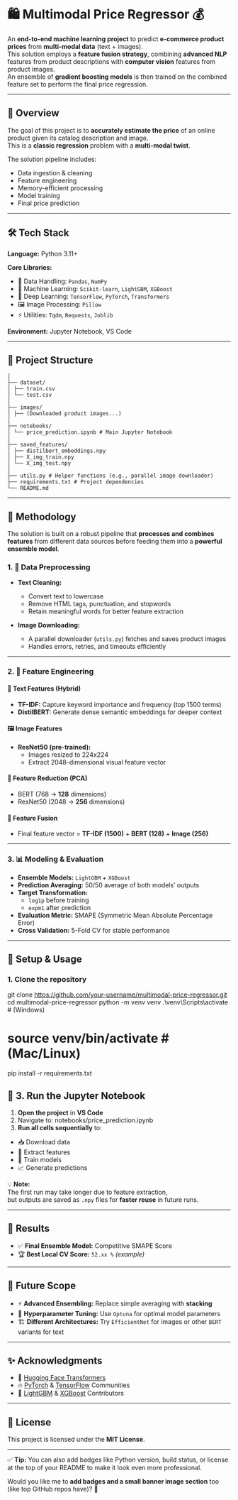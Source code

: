 # 🛍️ Multimodal Price Regressor 💰

An **end-to-end machine learning project** to predict **e-commerce product prices** from **multi-modal data** (text + images).  
This solution employs a **feature fusion strategy**, combining **advanced NLP** features from product descriptions with **computer vision** features from product images.  
An ensemble of **gradient boosting models** is then trained on the combined feature set to perform the final price regression.

---

## 📜 Overview

The goal of this project is to **accurately estimate the price** of an online product given its catalog description and image.  
This is a **classic regression** problem with a **multi-modal twist**.

The solution pipeline includes:
- Data ingestion & cleaning
- Feature engineering
- Memory-efficient processing
- Model training
- Final price prediction

---

## 🛠️ Tech Stack

**Language:** Python 3.11+  

**Core Libraries:**
- 🧮 Data Handling: `Pandas`, `NumPy`
- 🤖 Machine Learning: `Scikit-learn`, `LightGBM`, `XGBoost`
- 🧠 Deep Learning: `TensorFlow`, `PyTorch`, `Transformers`
- 🖼️ Image Processing: `Pillow`
- ⚡ Utilities: `Tqdm`, `Requests`, `Joblib`

**Environment:** Jupyter Notebook, VS Code

---

## 📁 Project Structure
```
│
├── dataset/
│ ├── train.csv
│ └── test.csv
│
├── images/
│ ├── (Downloaded product images...)
│
├── notebooks/
│ └── price_prediction.ipynb # Main Jupyter Notebook
│
├── saved_features/
│ ├── distilbert_embeddings.npy
│ ├── X_img_train.npy
│ └── X_img_test.npy
│
├── utils.py # Helper functions (e.g., parallel image downloader)
├── requirements.txt # Project dependencies
└── README.md
```
---

## 🧠 Methodology

The solution is built on a robust pipeline that **processes and combines features** from different data sources before feeding them into a **powerful ensemble model**.

### 1. 🧼 Data Preprocessing
* **Text Cleaning:**  
  - Convert text to lowercase  
  - Remove HTML tags, punctuation, and stopwords  
  - Retain meaningful words for better feature extraction

* **Image Downloading:**  
  - A parallel downloader (`utils.py`) fetches and saves product images  
  - Handles errors, retries, and timeouts efficiently

---

### 2. 🧬 Feature Engineering

#### 📝 Text Features (Hybrid)
* **TF-IDF:** Capture keyword importance and frequency (top 1500 terms)
* **DistilBERT:** Generate dense semantic embeddings for deeper context

#### 🖼️ Image Features
* **ResNet50 (pre-trained):**  
  - Images resized to 224x224  
  - Extract 2048-dimensional visual feature vector

#### 🧭 Feature Reduction (PCA)
* BERT (768 → **128** dimensions)
* ResNet50 (2048 → **256** dimensions)

#### 🔗 Feature Fusion
* Final feature vector = **TF-IDF (1500)** + **BERT (128)** + **Image (256)**

---

### 3. 📊 Modeling & Evaluation

* **Ensemble Models:** `LightGBM` + `XGBoost`
* **Prediction Averaging:** 50/50 average of both models’ outputs
* **Target Transformation:**  
  - `log1p` before training  
  - `expm1` after prediction
* **Evaluation Metric:** SMAPE (Symmetric Mean Absolute Percentage Error)
* **Cross Validation:** 5-Fold CV for stable performance

---

## 🚀 Setup & Usage

### 1. Clone the repository

git clone https://github.com/your-username/multimodal-price-regressor.git
cd multimodal-price-regressor
python -m venv venv
.\venv\Scripts\activate       # (Windows)
# source venv/bin/activate    # (Mac/Linux)

pip install -r requirements.txt
## 🧪 3. Run the Jupyter Notebook

1. **Open the project** in **VS Code**
2. Navigate to:
notebooks/price_prediction.ipynb
3. **Run all cells sequentially** to:
- 📥 Download data
- 🧬 Extract features
- 🤖 Train models
- 📈 Generate predictions

💡 **Note:**  
The first run may take longer due to feature extraction,  
but outputs are saved as `.npy` files for **faster reuse** in future runs.

---

## 🎯 Results

- ✅ **Final Ensemble Model:** Competitive SMAPE Score  
- 🏆 **Best Local CV Score:** `52.xx %` *(example)*

---

## 🔮 Future Scope

- ⚡ **Advanced Ensembling:** Replace simple averaging with **stacking**
- 🧪 **Hyperparameter Tuning:** Use `Optuna` for optimal model parameters
- 🏗️ **Different Architectures:** Try `EfficientNet` for images or other `BERT` variants for text

---

## ✨ Acknowledgments

- 🤝 [Hugging Face Transformers](https://huggingface.co/)
- 🔥 [PyTorch](https://pytorch.org/) & [TensorFlow](https://www.tensorflow.org/) Communities
- 🌿 [LightGBM](https://github.com/microsoft/LightGBM) & [XGBoost](https://github.com/dmlc/xgboost) Contributors

---

## 📝 License

This project is licensed under the **MIT License**.

---

✅ **Tip:** You can also add badges like Python version, build status, or license at the top of your README to make it look even more professional.  

Would you like me to **add badges and a small banner image section** too (like top GitHub repos have)? 🚀

